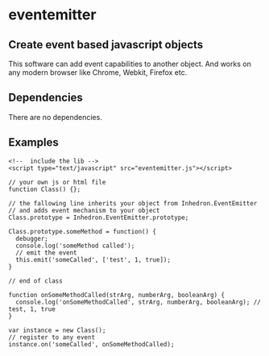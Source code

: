# eventemitter

## Create event based javascript objects

This software can add event capabilities to another object. And works on any modern browser like Chrome, Webkit, Firefox etc. 

## Dependencies

There are no dependencies.

## Examples

```
<!--  include the lib -->
<script type="text/javascript" src="eventemitter.js"></script>

// your own js or html file
function Class() {};

// the fallowing line inherits your object from Inhedron.EventEmitter 
// and adds event mechanism to your object
Class.prototype = Inhedron.EventEmitter.prototype;

Class.prototype.someMethod = function() {
  debugger;
  console.log('someMethod called');
  // emit the event
  this.emit('someCalled', ['test', 1, true]);
}

// end of class 

function onSomeMethodCalled(strArg, numberArg, booleanArg) {
  console.log('onSomeMethodCalled', strArg, numberArg, booleanArg); // test, 1, true
}

var instance = new Class();
// register to any event
instance.on('someCalled', onSomeMethodCalled);

```
